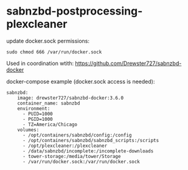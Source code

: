 # sabnzbd-postprocessing-plexcleaner

update docker.sock permissions:
```
sudo chmod 666 /var/run/docker.sock
```

Used in coordination wtith:
https://github.com/Drewster727/sabnzbd-docker

docker-compose example (docker.sock access is needed):
```
sabnzbd:
    image: drewster727/sabnzbd-docker:3.6.0
    container_name: sabnzbd
    environment:
      - PUID=1000
      - PGID=1000
      - TZ=America/Chicago
    volumes:
      - /opt/containers/sabnzbd/config:/config
      - /opt/containers/sabnzbd/sabnzbd_scripts:/scripts
      - /opt/plexcleaner:/plexcleaner
      - /data/sabnzbd/incomplete:/incomplete-downloads
      - tower-storage:/media/tower/Storage
      - /var/run/docker.sock:/var/run/docker.sock
```
